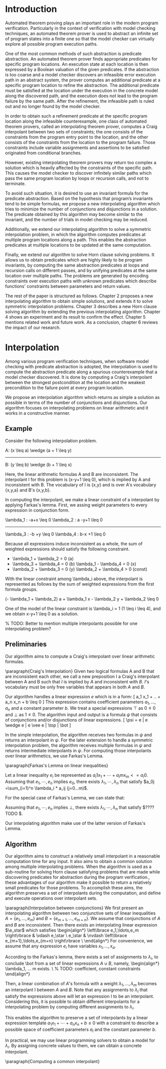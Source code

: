 Introduction
===

Automated theorem proving plays an important role in the modern program verification. Particularly in the context of verification with model checking techniques, an automated theorem prover is used to abstract an infinite set of program states into a finite one so that the model checker can virtually explore all possible program execution paths.

One of the most common methods of such abstraction is predicate abstraction. An automated theorem prover finds appropriate predicates for specific program locations. An execution state at each location is then expressed by a Boolean valuation of the given predicates. If the abstraction is too coarse and a model checker discovers an infeasible error execution path in an abstract system, the prover computes an additional predicate at a specific program location to refine the abstraction. The additional predicate must be satisfied at the location under the execution in the concrete model along the discovered path, and the execution does not lead to the program failure by the same path. After the refinement, the infeasible path is ruled out and no longer found by the model checker.

In order to obtain such a refinement predicate at the specific program location along the infeasible counterexample, one class of automated theorem provers, called an interpolating theorem prover, computes a Craig interpolant between two sets of constraints; the one consists of the constraints from the program entry point to the location, and the other consists of the constraints from the location to the program failure. Those constraints include variable assignments and assertions to be satisfied originated from conditional branches.

However, existing interpolating theorem provers may return too complex a solution which is heavily affected by the constraints of the specific path. This causes the model checker to discover infinitely similar paths which pass the same program location by loops or recursion calls, and not to terminate.

To avoid such situation, it is desired to use an invariant formula for the predicate abstraction. Based on the hypothesis that program’s invariants tend to be simple formulas, we propose a new interpolating algorithm which tries to minimize the number of conjunctions and disjunctions in a solution. The predicate obtained by this algorithm may become similar to the invariant, and the number of trials in model checking may be reduced.

Additionally, we extend our interpolating algorithm to solve a symmetric interpolation problem, in which the algorithm computes predicates at multiple program locations along a path. This enables the abstraction predicates at multiple locations to be updated at the same computation.

Finally, we extend our algorithm to solve Horn clause solving problems. It allows us to obtain predicates which are highly likely to be program invariants, by computing the same abstraction predicates at loops and recursion calls on different passes, and by unifying predicates at the same location over multiple paths. The problems are generated by encoding constraints over execution paths with unknown predicates which describe functions' constraints between parameters and return values.

The rest of the paper is structured as follows. Chapter 2 proposes a new interpolating algorithm to obtain simple solutions, and extends it to solve symmetric interpolation problems. Chapter 3 describes a new Horn clause solving algorithm by extending the previous interpolating algorithm. Chapter 4 shows an experiment and its result to confirm the effect. Chapter 5 mentions related work and future work. As a conclusion, chapter 6 reviews the impact of our research.


Interpolation
===

Among various program verification techniques, when software model checking with predicate abstraction is adopted, the interpolation is used to compute the abstraction predicate along a spurious counterexample that a model checker discovered. It is done by computing a Craig's interpolant between the strongest postcondition at the location and the weakest precondition to the failure point at every program location.

We propose an interpolation algorithm which returns as simple a
solution as possible in terms of the number of conjunctions and
disjunctions.
Our algorithm focuses on interpolating problems on linear arithmetic
and it works in a constructive manner.

Example
---

Consider the following interpolation problem.

A: (x \leq a) \wedge (a + 1 \leq y)
- - - - - -
B: (y \leq b) \wedge (b + 1 \leq x)

Here, the linear arithmetic formulas A and B are inconsistent. The interpolant I for this problem is (x-y+1 \leq 0), which is implied by A and inconsistent with B. The vocabulary of I is {x,y} and is over A's vocabulary {x,y,a} and B's {x,y,b}.

In computing the interpolant, we make a linear constraint of a interpolant by applying Farkas's lemma. First, we assing weight parameters to every expression in conjunction form.

\lambda_1 : -a+x     \leq 0
\lambda_2 :  a  -y+1 \leq 0
- - - - - -
\lambda_3 : -b  +y   \leq 0
\lambda_4 :  b-x  +1 \leq 0

Because all expressions induce inconsistent as a whole, the sum of weighted expressions should satisfy the following constraint.

- \lambda_1 + \lambda_2 = 0 (a)
- \lambda_3 + \lambda_4 = 0 (b)
  \lambda_1 - \lambda_4 = 0 (x)
- \lambda_2 + \lambda_3 = 0 (y)
  \lambda_2 + \lambda_4 > 0 (const)

With the linear constraint among \lambda_i above, the interpolant is represented as follows by the sum of weighted expressions from the first formula groups.

(- \lambda_1 + \lambda_2) a + \lambda_1 x - \lambda_2 y + \lambda_2 \leq 0

One of the model of the linear constraint is \lambda_i = 1 (1 \leq i \leq 4), and we obtain x-y+1 \leq 0 as a solution.

% TODO: Better to mention multiple interpolants possible for one interpolating problem?


Preliminaries
---

Our algorithm aims to compute a Craig's interpolant over linear arithmetic formulas.

\paragraph{Craig's Interpolation}
Given two logical formulas A and B that are inconsistent each other, we call a new preposition I a Craig's interpolant between A and B such that $I$ is implied by $A$ and inconsistent with $B$. $I$'s vocabulary must be only free variables that appears in both $A$ and $B$.

Our algorithm handles a linear expression $e$ which is in a form:
\[ a_1 x_1 + .. + a_n x_n + b \leq 0 \]
This expression contains coefficient parameters $a_1, \ldots, a_n$ and a constant parameter $b$. We treat a special expressions $\top$ as $0 \leq 0$ and $\bot$ as $1 \leq 0$. The algorithm input and output is a formula $\psi$ that consists of conjunctions and/or disjunctions of linear expressions.
\[ \psi = e | e \wedge e | e \vee e | \top | \bot \]

In the simple interpolation, the algorithm receives two formulas in $\psi$ and returns an interpolant in $\psi$. For the later extension to handle a symmetric interpolation problem, the algorithm receives multiple formulas in $\psi$ and returns intermediate interpolants in $\psi$. For computing those interpolants over linear arithmetics, we use Farkas's Lemma.

\paragraph{Farkas's Lemma on linear inequalities}

Let a linear inequality $e_i$ be represented as $a_i1 x_1 + \cdots + a_im x_m <= a_i0$. Assuming that $e_1,\cdots,e_n$ implies $e_0$, there exists $\lambda_1,\cdots,\lambda_n$ that satisfy $a_0j =\sum_(i=1)^n \lambda_i * a_ij (j=0...m)$.

For the special case of Farkas's Lemma, we can state that:

Assuming that $e_1,\cdots,e_n$ implies $\bot$, there exists $\lambda_1,\cdots,\lambda_n$ that satisfy $???? TODO $.

Our interpolating algorithm make use of the latter version of Farkas's Lemma.


Algorithm
---

Our algorithm aims to construct a relatively small interpolant in a reasonable computation time for any input.
It also aims to obtain a common solution among multiple interpolating problems.
When the algorithm is used as a sub-routine for solving Horn clause satisfying problems that are made
while discovering predicates for abstraction during the program verification.,
these advantages of our algorithm make it possible to return a relatively small predicates for
those problems. To accomplish these aims, the algorithm preserves a set of interpolants during the computation, and define and execute operations over interpolant sets.

\paragraph{Interpolation between conjunctions} We first present an interpolating algorithm between two conjunctive sets of linear inequalities $A = \left\lbrace e_1,\ldots,e_m \right\rbrace$ and $B = \left\lbrace e_{m+1},\ldots,e_{m+n} \right\rbrace$. We assume that conjunctions of $A$ and $B$ are inconsistent. Then there exists an interpolating linear expression $\e_star$ which satisfies
\begin{align*}
\left\lbrace e_1,\ldots,e_m \right\rbrace & \vdash e_\star \\
e_\star & \nvdash \left\lbrace e_{m+1},\ldots,e_{m+n} \right\rbrace \\
\end{align*}
For convenience, we assume that any expression $e_i$ have variables $x_1, \ldots, x_a$.

According to the Farkas's lemma,
there exists a set of assignments to $\lambda_i$, to conclude \bot from a set of linear expressions $A \cup B$, namely,
\begin{align*}
\lambda_1, ... m exists. \\
% TODO: coefficient, constant constraints
\end{align*}

Then, a linear combination of $A$'s formula with a weight $\lambda_1, \ldots, \lambda_m$ becomes an interpolant I between $A$ and $B$.  Note that any assignments to $\lambda_i$ that satisfy the expressions above will let an expression I to be an interpolant.  Considering this, it is possible to obtain different interpolants for a interpolating problem by computing different assignments to $\lambda_i$.

This enables the algorithm to preserve a set of interpolants by a linear expression template $a_1 x_1 + \cdots + a_n x_n + b \leq 0$ with a constraint to describe a possible space of coefficient parameters $a_i$ and the constant parameter $b$.

In practical, we may use linear programming solvers to obtain a model for $\lambda_i$. By assigning concrete values to them, we can obtain a concrete interpolant.

\paragraph{Computing a common interpolant}